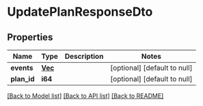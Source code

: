 # UpdatePlanResponseDto

## Properties

| Name        | Type                             | Description | Notes                        |
| ----------- | -------------------------------- | ----------- | ---------------------------- |
| **events**  | [**Vec<EventDto>**](EventDto.md) |             | [optional] [default to null] |
| **plan_id** | **i64**                          |             | [optional] [default to null] |

[[Back to Model list]](../README.md#documentation-for-models) [[Back to API list]](../README.md#documentation-for-api-endpoints) [[Back to README]](../README.md)
